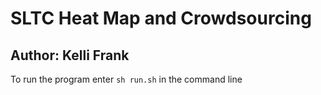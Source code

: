 # SLTC Heat Map and Crowdsourcing
## Author: Kelli Frank
To run the program enter `sh run.sh` in the command line
